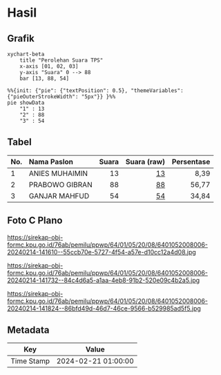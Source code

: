 # Hasil

## Grafik

```mermaid
xychart-beta
    title "Perolehan Suara TPS"
    x-axis [01, 02, 03]
    y-axis "Suara" 0 --> 88
    bar [13, 88, 54]
```

```mermaid
%%{init: {"pie": {"textPosition": 0.5}, "themeVariables": {"pieOuterStrokeWidth": "5px"}} }%%
pie showData
    "1" : 13
    "2" : 88
    "3" : 54
```

## Tabel

| No. | Nama Paslon    | Suara | Suara (raw) | Persentase |
|:--- |:-------------- | -----:| -----------:| ----------:|
| 1   | ANIES MUHAIMIN | 13    | [13][p-1]   | 8,39       |
| 2   | PRABOWO GIBRAN | 88    | [88][p-2]   | 56,77      |
| 3   | GANJAR MAHFUD  | 54    | [54][p-3]   | 34,84      |


[p-1]: https://github.com/gigit-pemilu/pemilu-2024-64-kalimantan-timur/blob/main/pilpres/hitung-suara/sub/64-kalimantan-timur/sub/01-paser/sub/05-kuaro/sub/2008-kerta-bumi/sub/006-tps/sub/paslon-1.txt
[p-2]: https://github.com/gigit-pemilu/pemilu-2024-64-kalimantan-timur/blob/main/pilpres/hitung-suara/sub/64-kalimantan-timur/sub/01-paser/sub/05-kuaro/sub/2008-kerta-bumi/sub/006-tps/sub/paslon-2.txt
[p-3]: https://github.com/gigit-pemilu/pemilu-2024-64-kalimantan-timur/blob/main/pilpres/hitung-suara/sub/64-kalimantan-timur/sub/01-paser/sub/05-kuaro/sub/2008-kerta-bumi/sub/006-tps/sub/paslon-3.txt

## Foto C Plano

https://sirekap-obj-formc.kpu.go.id/76ab/pemilu/ppwp/64/01/05/20/08/6401052008006-20240214-141610--55ccb70e-5727-4f54-a57e-d10cc12a4d08.jpg

https://sirekap-obj-formc.kpu.go.id/76ab/pemilu/ppwp/64/01/05/20/08/6401052008006-20240214-141732--84c4d6a5-a1aa-4eb8-91b2-520e09c4b2a5.jpg

https://sirekap-obj-formc.kpu.go.id/76ab/pemilu/ppwp/64/01/05/20/08/6401052008006-20240214-141824--86bfd49d-46d7-46ce-9566-b529985ad5f5.jpg


## Metadata

| Key        | Value               |
| ---------- | ------------------- |
| Time Stamp | 2024-02-21 01:00:00 |



